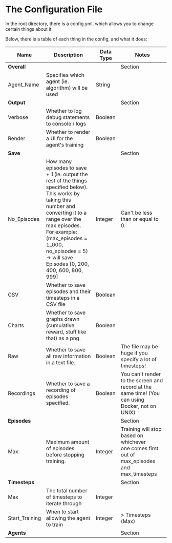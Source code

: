 # The Configuration File
In the root directory, there is a config.yml, which allows you to change certain things about it.

Below, there is a table of each thing in the config, and what it does:

| Name           | Description                                                                                                                                                                                                                                                                               | Data Type | Notes                                                                                                   |
|----------------|-------------------------------------------------------------------------------------------------------------------------------------------------------------------------------------------------------------------------------------------------------------------------------------------|-----------|---------------------------------------------------------------------------------------------------------|
| **Overall**    |                                                                                                                                                                                                                                                                                           |           | Section                                                                                                 |
| Agent_Name     | Specifies which agent (ie. algorithm) will be used                                                                                                                                                                                                                                        | String    |                                                                                                         |
| **Output**     |                                                                                                                                                                                                                                                                                           |           | Section                                                                                                 |
| Verbose        | Whether to log debug statements to console / logs                                                                                                                                                                                                                                         | Boolean   |                                                                                                         |
| Render         | Whether to render a UI for the agent's training                                                                                                                                                                                                                                           | Boolean   |                                                                                                         |
| **Save**       |                                                                                                                                                                                                                                                                                           |           | Section                                                                                                 |
| No_Episodes    | How many episodes to save + 1(ie. output the rest of the things specified below).<br/> This works by taking this number and converting it to a range over the max episodes. <br/> For example: (max_episodes = 1_000, no_episodes = 5) -> will save Episodes [0, 200, 400, 600, 800, 999] | Integer   | Can't be less than or equal to 0.                                                                       |
| CSV            | Whether to save episodes and their timesteps in a CSV file                                                                                                                                                                                                                                | Boolean   |                                                                                                         |
| Charts         | Whether to save graphs drawn (cumulative reward, stuff like that) as a png.                                                                                                                                                                                                               | Boolean   |                                                                                                         |
| Raw            | Whether to save all raw information in a text file.                                                                                                                                                                                                                                       | Boolean   | The file may be huge if you specify a lot of timesteps!                                                 |
| Recordings     | Whether to save a recording of episodes specified.                                                                                                                                                                                                                                        | Boolean   | You can't render to the screen and record at the same time! (You can using Docker, not on UNIX)         |
| **Episodes**   |                                                                                                                                                                                                                                                                                           |           | Section                                                                                                 |
| Max            | Maximum amount of episodes before stopping training.                                                                                                                                                                                                                                      | Integer   | Training will stop based on whichever <br/> one comes first out of max_episodes <br/> and max_timesteps |
| **Timesteps**  |                                                                                                                                                                                                                                                                                           |           | Section                                                                                                 |
| Max            | The total number of timesteps to iterate through                                                                                                                                                                                                                                          | Integer   |                                                                                                         |
| Start_Training | When to start allowing the agent to train                                                                                                                                                                                                                                                 | Integer   | \> Timesteps (Max)                                                                                      |
| **Agents**     |                                                                                                                                                                                                                                                                                           |           | Section                                                                                                 |